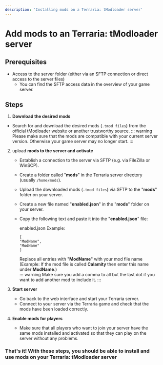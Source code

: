 ```yaml
---
description: 'Installing mods on a Terraria: tModloader server'
---
```


# Add mods to an Terraria: tModloader server

## Prerequisites

- Access to the server folder (either via an SFTP connection or direct access to the server files)
    - You can find the SFTP access data in the overview of your game server.

## Steps

1. <b>Download the desired mods</b>

- Search for and download the desired mods (`.tmod files`) from the official tModloader website or another trustworthy source.
    ::: warning
    Please make sure that the mods are compatible with your current server version. Otherwise your game server may no longer start.
    :::

2. upload <b>mods to the server and activate</b>
    - Establish a connection to the server via SFTP (e.g. via FileZilla or WinSCP).
    - Create a folder called "**mods**" in the Terraria server directory (usually `/home/mods`).
    - Upload the downloaded mods (`.tmod files`) via SFTP to the "**mods**" folder on your server.
    - Create a new file named "**enabled.json**" in the "**mods**" folder on your server.
    - Copy the following text and paste it into the "**enabled.json**" file:

      enabled.json Example:

      ```
      [
      "ModName",
      "ModName"
      ]
      ```

      Replace all entries with "**ModName**" with your mod file name (Example: If the mod file is called **Calamity** then enter this name under **ModName**.)<br>
      ::: warning
      Make sure you add a comma to all but the last dot if you want to add another mod to include it.
      :::

3. <b>Start server</b>
    - Go back to the web interface and start your Terraria server.
    - Connect to your server via the Terraria game and check that the mods have been loaded correctly.

4. <b>Enable mods for players</b>
    - Make sure that all players who want to join your server have the same mods installed and activated so that they can play on the server without any problems.

### That's it! With these steps, you should be able to install and use mods on your Terraria: tModloader server
